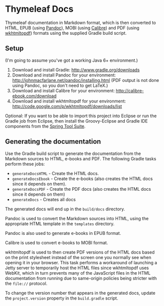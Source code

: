 Thymeleaf Docs
==============

Thymeleaf documentation in Markdown format, which is then converted to HTML, EPUB
(using [Pandoc](http://johnmacfarlane.net/pandoc/)), MOBI (using [Calibre](http://calibre-ebook.com/))
and PDF (using [wkhtmltopdf](http://code.google.com/p/wkhtmltopdf/))
formats using the supplied Gradle build script.


Setup
-----

(I'm going to assume you've got a working Java 6+ environment.)

1. Download and install Gradle: http://www.gradle.org/downloads
2. Download and install Pandoc for your environment: http://johnmacfarlane.net/pandoc/installing.html
   (PDF output is not done using Pandoc, so you don't need to get LaTeX.)
3. Download and install Calibre for your environment: http://calibre-ebook.com/download
4. Download and install wkhtmltopdf for your environment: http://code.google.com/p/wkhtmltopdf/downloads/list

Optional: If you want to be able to import this project into Eclipse or run the
Gradle job from Eclipse, then install the Groovy-Eclipse and Gradle IDE
components from the [Spring Tool Suite](http://www.springsource.org/sts).


Generating the documentation
----------------------------

Use the Gradle build script to generate the documentation from the Markdown
sources to HTML, e-books and PDF. The following Gradle tasks perform these jobs:

 * `generateDocsHTML` - Create the HTML docs.
 * `generateDocsEbook` - Create the e-books (also creates the HTML docs since it
   depends on them).
 * `generateDocsPDF` - Create the PDF docs (also creates the HTML docs since it
   depends on them)
 * `generateDocs` - Creates all docs

The generated docs will end up in the `build/docs` directory.

Pandoc is used to convert the Markdown sources into HTML, using the appropriate
HTML template in the `templates` directory.

Pandoc is also used to generate e-books in EPUB format.

Calibre is used to convert e-books to MOBI format.

wkhtmltopdf is used to then create PDF versions of the HTML docs based on the
print stylesheet instead of the screen one you normally see when opening it in
your browser.  This task performs a workaround of launching a Jetty server to
temporarily host the HTML files since wkhtmltopdf uses WebKit, which in turn
prevents many of the JavaScript files in the HTML documentation from running due
to same-origin policies being stricter with the `file://` protocol.

To change the version number that appears in the generated docs, update the
`project.version` property in the `build.gradle` script.
